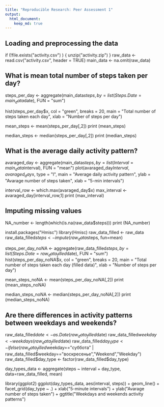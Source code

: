 ```yaml
---
title: "Reproducible Research: Peer Assessment 1"
output: 
  html_document:
    keep_md: true
---
```



## Loading and preprocessing the data
if (!file.exists("activity.csv") ) {
        unzip("activity.zip")
}
raw_data <- read.csv("activity.csv", header = TRUE)
main_data <- na.omit(raw_data)


## What is mean total number of steps taken per day?
steps_per_day <- aggregate(main_data$steps, by = list(Steps.Date = main_data$date), FUN = "sum")

hist(steps_per_day$x, col = "green", 
     breaks = 20,
     main = "Total number of steps taken each day",
     xlab = "Number of steps per day")


mean_steps <- mean(steps_per_day[,2])
print (mean_steps)

median_steps <- median(steps_per_day[,2])
print (median_steps)


## What is the average daily activity pattern?

avaraged_day <- aggregate(main_data$steps, 
                          by = list(Interval = main_data$interval), 
                          FUN = "mean")
plot(avaraged_day$Interval, avaraged_day$x, type = "l", 
     main = "Average daily activity pattern", 
     ylab = "Avarage number of steps taken", 
     xlab = "5-min intervals")
     

interval_row <- which.max(avaraged_day$x)
max_interval <- avaraged_day[interval_row,1]
print (max_interval)



## Imputing missing values
NA_number <- length(which(is.na(raw_data$steps)))
print (NA_number)

install.packages("Hmisc")
library(Hmisc)
raw_data_filled <- raw_data
raw_data_filled$steps <- impute(raw_data$steps, fun=mean)

steps_per_day_noNA <- aggregate(raw_data_filled$steps, 
                                by = list(Steps.Date = raw_data_filled$date), 
                                FUN = "sum")
hist(steps_per_day_noNA$x, col = "green", 
     breaks = 20,
     main = "Total number of steps taken each day (filled data)",
     xlab = "Number of steps per day")


mean_steps_noNA <- mean(steps_per_day_noNA[,2])
print (mean_steps_noNA)


median_steps_noNA <- median(steps_per_day_noNA[,2])
print (median_steps_noNA)

## Are there differences in activity patterns between weekdays and weekends?

raw_data_filled$date <- as.Date(raw_data_filled$date)
raw_data_filled$weekday <- weekdays(raw_data_filled$date)
raw_data_filled$day_type <- ifelse(raw_data_filled$weekday=="суббота" |
                                           raw_data_filled$weekday=="воскресенье","Weekend","Weekday")
raw_data_filled$day_type <- factor(raw_data_filled$day_type)

day_types_data <- aggregate(steps ~ interval + day_type, data=raw_data_filled, mean)

library(ggplot2)
ggplot(day_types_data, aes(interval, steps)) + 
        geom_line() + 
        facet_grid(day_type ~ .) +
        xlab("5-minute intervals") + 
        ylab("Avarage number of steps taken") +
        ggtitle("Weekdays and weekends activity patterns")
        

